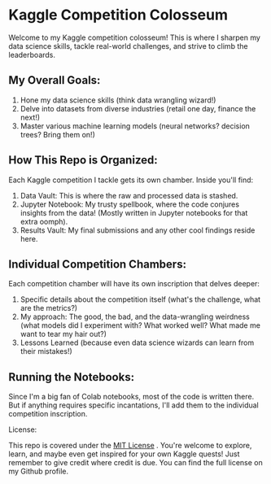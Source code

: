 # Kaggle Competition Colosseum

Welcome to my Kaggle competition colosseum! This is where I sharpen my data science skills, tackle real-world challenges, and strive to climb the leaderboards.

## My Overall Goals:

1. Hone my data science skills (think data wrangling wizard!)
2. Delve into datasets from diverse industries (retail one day, finance the next!)
3. Master various machine learning models (neural networks? decision trees? Bring them on!)

## How This Repo is Organized:

Each Kaggle competition I tackle gets its own chamber. Inside you'll find:
1. Data Vault: This is where the raw and processed data is stashed.
2. Jupyter Notebook: My trusty spellbook, where the code conjures insights from the data! (Mostly written in Jupyter notebooks for that extra oomph).
3. Results Vault: My final submissions and any other cool findings reside here.

## Individual Competition Chambers:

Each competition chamber will have its own inscription that delves deeper:

1. Specific details about the competition itself (what's the challenge, what are the metrics?)
2. My approach: The good, the bad, and the data-wrangling weirdness (what models did I experiment with? What worked well? What made me want to tear my hair out?)
3. Lessons Learned (because even data science wizards can learn from their mistakes!)

## Running the Notebooks:

Since I'm a big fan of Colab notebooks, most of the code is written there. But if anything requires specific incantations, I'll add them to the individual competition inscription.

License:

This repo is covered under the [MIT License](LICENSE) . You're welcome to explore, learn, and maybe even get inspired for your own Kaggle quests!  Just remember to give credit where credit is due.  You can find the full license on my Github profile.
